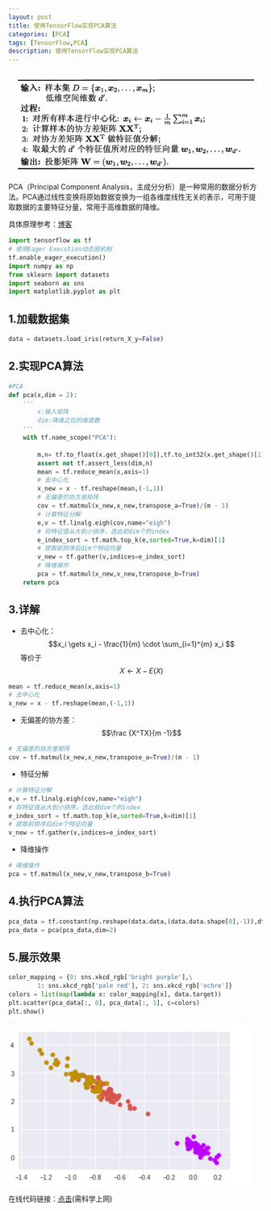 ```yaml
---
layout: post
title: 使用TensorFlow实现PCA算法
categories: [PCA]
tags: [TensorFlow,PCA]
description: 使用TensorFlow实现PCA算法
---
```


![](\img\picture\pca.png)



PCA（Principal Component Analysis，主成分分析）是一种常用的数据分析方法。PCA通过线性变换将原始数据变换为一组各维度线性无关的表示，可用于提取数据的主要特征分量，常用于高维数据的降维。 

具体原理参考：[博客](https://blog.csdn.net/u010376788/article/details/46957957)



```python
import tensorflow as tf
# 使用Eager Execution动态图机制
tf.enable_eager_execution()
import numpy as np
from sklearn import datasets
import seaborn as sns
import matplotlib.pyplot as plt
```

## 1.加载数据集

```python
data = datasets.load_iris(return_X_y=False)
```

## 2.实现PCA算法
```python
#PCA
def pca(x,dim = 2):
    '''
    	x:输入矩阵
    	dim:降维之后的维度数
    '''
    with tf.name_scope("PCA"):
        
        m,n= tf.to_float(x.get_shape()[0]),tf.to_int32(x.get_shape()[1])
        assert not tf.assert_less(dim,n)
        mean = tf.reduce_mean(x,axis=1)
        # 去中心化
        x_new = x - tf.reshape(mean,(-1,1))
        # 无偏差的协方差矩阵
        cov = tf.matmul(x_new,x_new,transpose_a=True)/(m - 1) 
        # 计算特征分解
        e,v = tf.linalg.eigh(cov,name="eigh")
        # 将特征值从大到小排序，选出前dim个的index
        e_index_sort = tf.math.top_k(e,sorted=True,k=dim)[1]
        # 提取前排序后dim个特征向量
        v_new = tf.gather(v,indices=e_index_sort)
        # 降维操作
        pca = tf.matmul(x_new,v_new,transpose_b=True)
    return pca
```

## 3.详解

- 去中心化：$$x_i \gets x_i - \frac{1}{m}  \cdot \sum_{i=1}^{m} x_i $$等价于$$X  \gets X - E(X)$$

```python
mean = tf.reduce_mean(x,axis=1)
# 去中心化
x_new = x - tf.reshape(mean,(-1,1))
```

- 无偏差的协方差：$$\frac {X^TX}{m -1}$$

```python
# 无偏差的协方差矩阵
cov = tf.matmul(x_new,x_new,transpose_a=True)/(m - 1) 
```

- 特征分解

```python
# 计算特征分解
e,v = tf.linalg.eigh(cov,name="eigh")
# 将特征值从大到小排序，选出前dim个的index
e_index_sort = tf.math.top_k(e,sorted=True,k=dim)[1]
# 提取前排序后dim个特征向量
v_new = tf.gather(v,indices=e_index_sort)
```

- 降维操作

```python
# 降维操作
pca = tf.matmul(x_new,v_new,transpose_b=True)
```

## 4.执行PCA算法

```python
pca_data = tf.constant(np.reshape(data.data,(data.data.shape[0],-1)),dtype=tf.float32)
pca_data = pca(pca_data,dim=2)
```

## 5.展示效果

```python
color_mapping = {0: sns.xkcd_rgb['bright purple'],\
        1: sns.xkcd_rgb['pale red'], 2: sns.xkcd_rgb['ochre']}
colors = list(map(lambda x: color_mapping[x], data.target))
plt.scatter(pca_data[:, 0], pca_data[:, 1], c=colors)
plt.show()
```

![](/img/picture/pca_result.png)

在线代码链接：[点击](https://colab.research.google.com/drive/161enhMcCS177JoCH2by4O5H_H7gJgoWO)(需科学上网)

